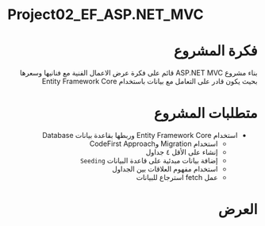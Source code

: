# Project02_EF_ASP.NET_MVC

<div dir="rtl" align="right">
    
# فكرة المشروع
بناء مشروع ASP.NET MVC قائم على فكرة عرض الاعمال الفنية مع فنانيها وسعرها بحيث يكون قادر على التعامل مع بيانات باستخدام Entity Framework Core    
    
    
# متطلبات المشروع
- استخدام Entity Framework Core وربطها بقاعدة بيانات Database
    - استخدام Migration وCodeFirst Approach
    - إنشاء على الأقل ٤ جداول
    - إضافة بيانات مبدئية على قاعدة البيانات `Seeding`
    - استخدام مفهوم العلاقات بين الجداول
    - عمل fetch استرجاع للبيانات
# العرض
</div>
    <img src="https://b.top4top.io/p_1982qgd1i1.gif"  alt="" />
